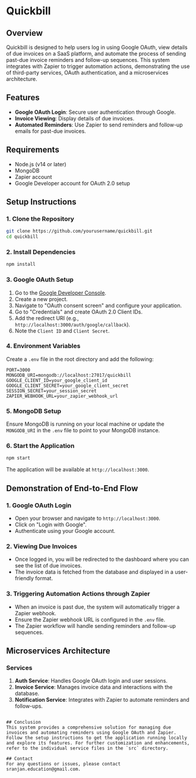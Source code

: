 # Quickbill

## Overview
Quickbill is designed to help users log in using Google OAuth, view details of due invoices on a SaaS platform, 
and automate the process of sending past-due invoice reminders and follow-up sequences. 
This system integrates with Zapier to trigger automation actions, demonstrating the use of third-party services, OAuth authentication, and a microservices architecture.

## Features
- **Google OAuth Login**: Secure user authentication through Google.
- **Invoice Viewing**: Display details of due invoices.
- **Automated Reminders**: Use Zapier to send reminders and follow-up emails for past-due invoices.

## Requirements
- Node.js (v14 or later)
- MongoDB
- Zapier account
- Google Developer account for OAuth 2.0 setup

## Setup Instructions

### 1. Clone the Repository
```bash
git clone https://github.com/yourusername/quickbill.git
cd quickbill
```

### 2. Install Dependencies
```bash
npm install
```

### 3. Google OAuth Setup
1. Go to the [Google Developer Console](https://console.developers.google.com/).
2. Create a new project.
3. Navigate to "OAuth consent screen" and configure your application.
4. Go to "Credentials" and create OAuth 2.0 Client IDs.
5. Add the redirect URI (e.g., `http://localhost:3000/auth/google/callback`).
6. Note the `Client ID` and `Client Secret`.

### 4. Environment Variables
Create a `.env` file in the root directory and add the following:
```
PORT=3000
MONGODB_URI=mongodb://localhost:27017/quickbill
GOOGLE_CLIENT_ID=your_google_client_id
GOOGLE_CLIENT_SECRET=your_google_client_secret
SESSION_SECRET=your_session_secret
ZAPIER_WEBHOOK_URL=your_zapier_webhook_url
```

### 5. MongoDB Setup
Ensure MongoDB is running on your local machine or update the `MONGODB_URI` in the `.env` file to point to your MongoDB instance.

### 6. Start the Application
```bash
npm start
```
The application will be available at `http://localhost:3000`.

## Demonstration of End-to-End Flow

### 1. Google OAuth Login
- Open your browser and navigate to `http://localhost:3000`.
- Click on "Login with Google".
- Authenticate using your Google account.

### 2. Viewing Due Invoices
- Once logged in, you will be redirected to the dashboard where you can see the list of due invoices.
- The invoice data is fetched from the database and displayed in a user-friendly format.

### 3. Triggering Automation Actions through Zapier
- When an invoice is past due, the system will automatically trigger a Zapier webhook.
- Ensure the Zapier webhook URL is configured in the `.env` file.
- The Zapier workflow will handle sending reminders and follow-up sequences.

## Microservices Architecture

### Services

1. **Auth Service**: Handles Google OAuth login and user sessions.
2. **Invoice Service**: Manages invoice data and interactions with the database.
3. **Notification Service**: Integrates with Zapier to automate reminders and follow-ups.

```

## Conclusion
This system provides a comprehensive solution for managing due invoices and automating reminders using Google OAuth and Zapier. Follow the setup instructions to get the application running locally and explore its features. For further customization and enhancements, refer to the individual service files in the `src` directory.

## Contact
For any questions or issues, please contact sranjan.education@gmail.com.
```

